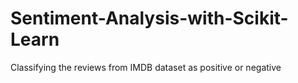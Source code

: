 # Sentiment-Analysis-with-Scikit-Learn
Classifying the reviews from IMDB dataset as positive or negative
